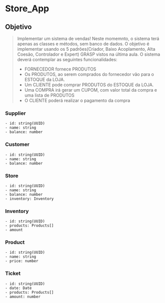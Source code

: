 # Store_App

## Objetivo

> Implementar um sistema de vendas! Neste momemnto, o sistema terá apenas as classes e métodos, sem banco de dados. O objetivo é implementar usando os 5 padrões(Criador, Baixo Acoplamento, Alta Coesão, Controlador e Expert) GRASP vistos na última aula.
> O sistema deverá contemplar as seguintes funcionalidades:
>
> - FORNECEDOR fornece PRODUTOS
> - Os PRODUTOS, ao serem comprados do fornecedor vão para o ESTOQUE da LOJA.
> - Um CLIENTE pode comprar PRODUTOS do ESTOQUE da LOJA.
> - Uma COMPRA irá gerar um CUPOM, com valor total da compra e uma lista de PRODUTOS
> - O CLIENTE poderá realizar o pagamento da compra

### Supplier

    - id: string(UUID)
    - name: string
    - balance: number

### Customer

    - id: string(UUID)
    - name: string
    - balance: number

### Store

    - id: string(UUID)
    - name: string
    - balance: number
    - inventory: Inventory

### Inventory

    - id: string(UUID)
    - products: Products[]
    - amount

### Product

    - id: string(UUID)
    - name: string
    - price: number

### Ticket

    - id: string(UUID)
    - date: Date
    - products: Products[]
    - amount: number
